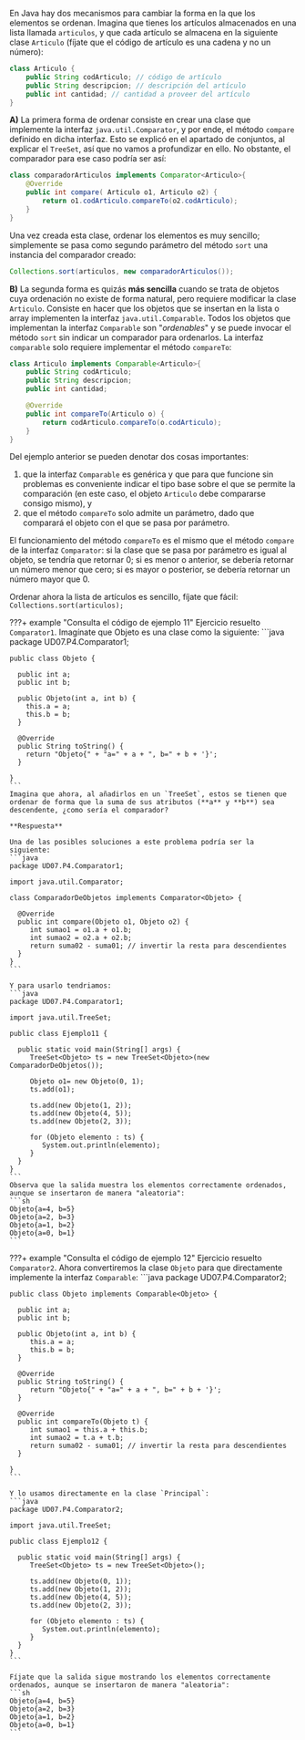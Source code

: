 En Java hay dos mecanismos para cambiar la forma en la que los elementos se ordenan. Imagina que tienes los artículos almacenados en una lista llamada `articulos`, y que cada artículo se almacena en la siguiente clase `Articulo` (fíjate que el código de artículo es una cadena y no un número):

```java
class Articulo {
	public String codArticulo; // código de artículo
	public String descripcion; // descripción del artículo
	public int cantidad; // cantidad a proveer del artículo
}
```

**A)** La primera forma de ordenar consiste en crear una clase que implemente la interfaz `java.util.Comparator`, y por ende, el método `compare` definido en dicha interfaz. Esto se explicó en el apartado de conjuntos, al explicar el `TreeSet`, así que no vamos a profundizar en ello. No obstante, el comparador para ese caso podría ser así:

```java
class comparadorArticulos implements Comparator<Articulo>{
	@Override
	public int compare( Articulo o1, Articulo o2) {
		return o1.codArticulo.compareTo(o2.codArticulo);
	}
}
```

Una vez creada esta clase, ordenar los elementos es muy sencillo; simplemente se pasa como segundo parámetro del método `sort` una instancia del comparador creado:

```java
Collections.sort(articulos, new comparadorArticulos());
```

**B)** La segunda forma es quizás **más sencilla** cuando se trata de objetos cuya ordenación no existe de forma natural, pero requiere modificar la clase `Articulo`. Consiste en hacer que los objetos que se insertan en la lista o array implementen la interfaz `java.util.Comparable`. Todos los objetos que implementan la interfaz `Comparable` son "*ordenables*" y se puede invocar el método `sort` sin indicar un comparador para ordenarlos. La interfaz `comparable` solo requiere implementar el método `compareTo`:

```java
class Articulo implements Comparable<Articulo>{
	public String codArticulo;
	public String descripcion;
	public int cantidad;

    @Override
	public int compareTo(Articulo o) {
		return codArticulo.compareTo(o.codArticulo);
	}
}
```

Del ejemplo anterior se pueden denotar dos cosas importantes:

1) que la interfaz `Comparable` es genérica y que para que funcione sin problemas es conveniente indicar el tipo base sobre el que se permite la comparación (en este caso, el objeto `Articulo` debe compararse consigo mismo), y
2) que el método `compareTo` solo admite un parámetro, dado que comparará el objeto con el que se pasa por parámetro.

El funcionamiento del método `compareTo` es el mismo que el método `compare` de la interfaz `Comparator`: si la clase que se pasa por parámetro es igual al objeto, se tendría que retornar 0; si es menor o anterior, se debería retornar un número menor que cero; si es mayor o posterior, se debería retornar un número mayor que 0.

Ordenar ahora la lista de artículos es sencillo, fíjate que fácil: `Collections.sort(articulos);`

???+ example "Consulta el código de ejemplo 11"
	Ejercicio resuelto `Comparator1`. Imagínate que Objeto es una clase como la siguiente:
	```java
	package UD07.P4.Comparator1;

    public class Objeto {

      public int a;
      public int b;

      public Objeto(int a, int b) {
        this.a = a;
        this.b = b;
      }

      @Override
      public String toString() {
        return "Objeto{" + "a=" + a + ", b=" + b + '}';
      }

    }
	```
	Imagina que ahora, al añadirlos en un `TreeSet`, estos se tienen que ordenar de forma que la suma de sus atributos (**a** y **b**) sea descendente, ¿como sería el comparador?
	
	**Respuesta**
	
	Una de las posibles soluciones a este problema podría ser la siguiente:
	```java
	package UD07.P4.Comparator1;

    import java.util.Comparator;

    class ComparadorDeObjetos implements Comparator<Objeto> {

      @Override
      public int compare(Objeto o1, Objeto o2) {
         int sumao1 = o1.a + o1.b;
         int sumao2 = o2.a + o2.b;
         return suma02 - suma01; // invertir la resta para descendientes
      }
    }
    ```
    
    Y para usarlo tendriamos:
    ```java
    package UD07.P4.Comparator1;

    import java.util.TreeSet;

    public class Ejemplo11 {

      public static void main(String[] args) {
         TreeSet<Objeto> ts = new TreeSet<Objeto>(new ComparadorDeObjetos());

         Objeto o1= new Objeto(0, 1);
         ts.add(o1);

         ts.add(new Objeto(1, 2));
         ts.add(new Objeto(4, 5));
         ts.add(new Objeto(2, 3));

         for (Objeto elemento : ts) {
            System.out.println(elemento);
         }
      }
    }
    ```
    Observa que la salida muestra los elementos correctamente ordenados, aunque se insertaron de manera "aleatoria":
    ```sh
    Objeto{a=4, b=5}
    Objeto{a=2, b=3}
    Objeto{a=1, b=2}
    Objeto{a=0, b=1}
    ```

???+ example "Consulta el código de ejemplo 12"
	Ejercicio resuelto `Comparator2`. Ahora convertiremos la clase `Objeto` para que directamente implemente la interfaz `Comparable`:
	```java
	package UD07.P4.Comparator2;

    public class Objeto implements Comparable<Objeto> {

      public int a;
      public int b;

      public Objeto(int a, int b) {
         this.a = a;
         this.b = b;
      }

      @Override
      public String toString() {
         return "Objeto{" + "a=" + a + ", b=" + b + '}';
      }

      @Override
      public int compareTo(Objeto t) {
         int sumao1 = this.a + this.b;
         int sumao2 = t.a + t.b;
         return suma02 - suma01; // invertir la resta para descendientes
      }

    }
    ```
    
    Y lo usamos directamente en la clase `Principal`:
    ```java
    package UD07.P4.Comparator2;

    import java.util.TreeSet;

    public class Ejemplo12 {

      public static void main(String[] args) {
         TreeSet<Objeto> ts = new TreeSet<Objeto>();

         ts.add(new Objeto(0, 1));
         ts.add(new Objeto(1, 2));
         ts.add(new Objeto(4, 5));
         ts.add(new Objeto(2, 3));

         for (Objeto elemento : ts) {
            System.out.println(elemento);
         }
      }
    }
    ```
    
    Fíjate que la salida sigue mostrando los elementos correctamente ordenados, aunque se insertaron de manera "aleatoria":
    ```sh
    Objeto{a=4, b=5}
    Objeto{a=2, b=3}
    Objeto{a=1, b=2}
    Objeto{a=0, b=1}
    ```